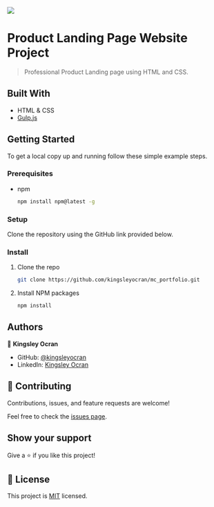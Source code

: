 ![](https://img.shields.io/badge/Microverse-blueviolet)


# Product Landing Page Website Project

> Professional Product Landing page using HTML and CSS.


## Built With
* HTML & CSS
* [Gulp.js](https://gulpjs.com/)


## Getting Started
To get a local copy up and running follow these simple example steps.

### Prerequisites
* npm
  ```sh
  npm install npm@latest -g
  ```

### Setup
Clone the repository using the GitHub link provided below.

### Install
1. Clone the repo
   ```sh
   git clone https://github.com/kingsleyocran/mc_portfolio.git
   ```
2. Install NPM packages
   ```sh
   npm install
   ```


## Authors

👤 **Kingsley Ocran**

- GitHub: [@kingsleyocran](https://github.com/kingsleyocran)
- LinkedIn: [Kingsley Ocran](https://www.linkedin.com/in/kingsley-ocran-9909a3186/)

## 🤝 Contributing

Contributions, issues, and feature requests are welcome!

Feel free to check the [issues page](../../issues/).

## Show your support

Give a ⭐️ if you like this project!


## 📝 License

This project is [MIT](./MIT.md) licensed.
